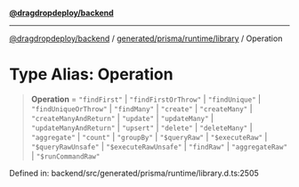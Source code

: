 [**@dragdropdeploy/backend**](../../../../../README.md)

***

[@dragdropdeploy/backend](../../../../../README.md) / [generated/prisma/runtime/library](../README.md) / Operation

# Type Alias: Operation

> **Operation** = `"findFirst"` \| `"findFirstOrThrow"` \| `"findUnique"` \| `"findUniqueOrThrow"` \| `"findMany"` \| `"create"` \| `"createMany"` \| `"createManyAndReturn"` \| `"update"` \| `"updateMany"` \| `"updateManyAndReturn"` \| `"upsert"` \| `"delete"` \| `"deleteMany"` \| `"aggregate"` \| `"count"` \| `"groupBy"` \| `"$queryRaw"` \| `"$executeRaw"` \| `"$queryRawUnsafe"` \| `"$executeRawUnsafe"` \| `"findRaw"` \| `"aggregateRaw"` \| `"$runCommandRaw"`

Defined in: backend/src/generated/prisma/runtime/library.d.ts:2505
